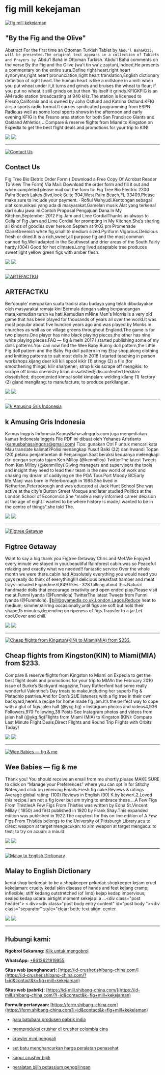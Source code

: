 # fig mill kekejaman

<a href="https://swt.shibang-china.com/?l=id&img&k=fig+mill+kekejaman" target="_blank">![fig mill kekejaman](http://static.shibang-china.com/all-800x300/1475.jpg)</a>

## &quot;By the Fig and the Olive&quot;
Abstract For the first time an Ottoman Turkish Tablet by `Abdu'l Bah&#225; will be presented.The original text appears in a collection of Tablets and Prayers by `Abdu'l Bah&#225; in Ottoman Turkish.`Abdu'l Bah&#225; comments on the verse By the Fig and the Olive (wa't tin wa'z zaytun),indeed,He presents a commentary on the entire sura.Define right heart.right heart synonyms,right heart pronunciation,right heart translation,English dictionary definition of right heart.The human heart is like a millstone in a mill: when you put wheat under it,it turns and grinds and bruises the wheat to flour; if you put no wheat,it still grinds on,but then ‘tis itself it grinds.KFIGKFIG is an AM radio station broadcasting at 940 kHz.The station is licensed to Fresno,California and is owned by John Ostlund and Katrina Ostlund.KFIG airs a sports radio format.It carries syndicated programming from ESPN Radio,as well as some local sports shows in the afternoon and early evening.KFIG is the Fresno area station for both San Francisco Giants and Oakland Athletics …Compare &amp; reserve flights from Miami to Kingston on Expedia to get the best flight deals and promotions for your trip to KIN!


<a href="https://whatsapp.shibangsoft.com/WhatsApp.php" target="_blank" title="WhatsApp">![](http://static.shibang-china.com/icon/whatsapp.png)</a> <a href="https://swt.shibang-china.com/?l=id&icon&k=fig+mill+kekejaman" target="_blank">![](http://static.shibang-china.com/icon/chat-id.png)</a>

---

<a href="https://swt.shibang-china.com/?l=id&img&k=fig+mill+kekejaman" target="_blank">![Contact Us](http://static.shibang-china.com/all-800x300/1151.jpg)</a>

## Contact Us
Fig Tree Bio Eletric Order Form ( Download a Free Copy Of Acrobat Reader To View The Form) Via Mail: Download the order form and fill it out and when completed please mail out the form to: Fig Tree Bio Electric 2300 Palm Beach Lakes Blvd,look Suite 304,West Palm Beach,FL 33409.Please make sure to include your payment.&nbsp;&#0183;&#32;Rofiul Wahyudi.Kentongan sebagai alat komunikasi yang ada di masyarakat.Gamelan musik Alat yang terkenal dari suku jawa ini.Contoh Proposal Pengajuan Dana.In My Kitchen,September 2012 Fig Jam and Lime CordialThanks as always to Celia of Fig Jam and Lime Cordial for prompting In My Kitchen.She’s sharing all kinds of goodies over here.on Septem at 9:02 pm Promenade ClaireGreenish white fig,small to medium sized.Pyriform.Vigorous.Delicious fresh or dried.It is a rich,sweet,all purpose fig and the most common canned fig.Well adapted in the Southwest and drier areas of the South.Fairly hardy.(004) Good for hot climates.Long lived adaptable tree produces sweet light yellow green figs with amber flesh.


<a href="https://whatsapp.shibangsoft.com/WhatsApp.php" target="_blank" title="WhatsApp">![](http://static.shibang-china.com/icon/whatsapp.png)</a> <a href="https://swt.shibang-china.com/?l=id&icon&k=fig+mill+kekejaman" target="_blank">![](http://static.shibang-china.com/icon/chat-id.png)</a>

---

<a href="https://swt.shibang-china.com/?l=id&img&k=fig+mill+kekejaman" target="_blank">![ARTEFACTKU](http://static.shibang-china.com/all-800x300/910.jpg)</a>

## ARTEFACTKU
Ber’couple’ merupakan suatu tradisi atau budaya yang telah dibudayakan oleh masyarakat remaja kini.Bermula dengan saling berpandangan mata,kemudian turun ke hati.Kemudian mNine Men's Morris is a very old game that has been played for thousands of years all over the world.It was most popular about five hundred years ago and was played by Monks in churches as well as on village greens throughout England.The game is for two players.One player has nine black playing pieces,the other has nine white playing pieces.FAQ — fig &amp; meIn 2017 I started publishing some of my dolls patterns.You can now find the Wee Baby Bunny doll pattern,the Little Fig doll pattern and the Baby Fig doll pattern in my Etsy shop,along clothing and knitting patterns to suit most dolls.In 2018 I started teaching in person workshops.kijang deer kili kili spool kikir (1) stingy (2) a file (for smoothening things) kilir sharpener; strop kikis scrape off mengikis: to scrape off kimia chemistry kilan dissatisfied; discontented terkilan: dissatisfied; discontented kimpal solid kimpalan: welding kilang (1) factory (2) gland mengilang: to manufacture; to produce perkilangan.


<a href="https://whatsapp.shibangsoft.com/WhatsApp.php" target="_blank" title="WhatsApp">![](http://static.shibang-china.com/icon/whatsapp.png)</a> <a href="https://swt.shibang-china.com/?l=id&icon&k=fig+mill+kekejaman" target="_blank">![](http://static.shibang-china.com/icon/chat-id.png)</a>

---

<a href="https://swt.shibang-china.com/?l=id&img&k=fig+mill+kekejaman" target="_blank">![k Amusing Gris Indonesia](http://static.shibang-china.com/all-800x300/208.jpg)</a>

## k Amusing Gris Indonesia
Kamus Inggris Indonesia.KamusBahasaInggris.com juga menyediakan kamus Indonesia Inggris File PDF ini dibuat oleh Yohanes Aristianto (kamusbahasainggris@gmail.com) Tips: gunakan Ctrl F untuk mencari kata Mau translate kalimat?Polisi menangkap Yusuf Balki (22) dan Irwandi Topan (20),pelaku penjambretan di Penjaringan.Saat beraksi keduanya melengkapi diri dengan senjata tajam.Ken Milloy (@kenmilloy) TwitterThe latest Tweets from Ken Milloy (@kenmilloy).Giving managers and supervisors the tools and insight they need to lead their team in the new world of work and chasing my dream of caddying on the PGA Tour.Port Moody BCEarly life.Manji was born in Peterborough in 1985.She lived in Netherton,Peterborough and was educated at Jack Hunt School She was active at the city's Burton Street Mosque and later studied Politics at the London School of Economics.She &quot;made a really informed career decision at the age of eight.I wanted to be where history is made,I wanted to be in the centre of things&quot;,she told The.


<a href="https://whatsapp.shibangsoft.com/WhatsApp.php" target="_blank" title="WhatsApp">![](http://static.shibang-china.com/icon/whatsapp.png)</a> <a href="https://swt.shibang-china.com/?l=id&icon&k=fig+mill+kekejaman" target="_blank">![](http://static.shibang-china.com/icon/chat-id.png)</a>

---

<a href="https://swt.shibang-china.com/?l=id&img&k=fig+mill+kekejaman" target="_blank">![Figtree Getaway](http://static.shibang-china.com/all-800x300/915.jpg)</a>

## Figtree Getaway
Want to say a big thank you Figtree Getaway Chris and Mel.We Enjoyed every minute we stayed in your.beautiful Rainforest cabin.was so Peaceful relaxing and exactly what we needed!! fantastic service Over the whole month we were there.cabin had Absolutely everything you would need you guys really do think of everything!!!! delicious breakfast hamper and meat trays included.Figandme.6,849 likes &#183; 328 talking about this.Natural handmade dolls that encourage creativity and open ended play.Please visit me at.Funmi Iyanda (@Funmilola) TwitterThe latest Tweets from Funmi Iyanda (@Funmilola). 📧bill@oyamedia.co.uk.London.Lagos.Reduce heat to medium; simmer,stirring occasionally,until figs are soft but hold their shape,15 minutes,depending on ripeness of figs.Transfer to a jar.Let cool.Cover and chill.


<a href="https://whatsapp.shibangsoft.com/WhatsApp.php" target="_blank" title="WhatsApp">![](http://static.shibang-china.com/icon/whatsapp.png)</a> <a href="https://swt.shibang-china.com/?l=id&icon&k=fig+mill+kekejaman" target="_blank">![](http://static.shibang-china.com/icon/chat-id.png)</a>

---

<a href="https://swt.shibang-china.com/?l=id&img&k=fig+mill+kekejaman" target="_blank">![Cheap flights from Kingston(KIN) to Miami(MIA) from $233.](http://static.shibang-china.com/all-800x300/1227.jpg)</a>

## Cheap flights from Kingston(KIN) to Miami(MIA) from $233.
Compare &amp; reserve flights from Kingston to Miami on Expedia to get the best flight deals and promotions for your trip to MIA!In the February 2010 issue of Burke’s Backyard magazine,Tracy Rutherford had some really wonderful Valentine’s Day treats to make,including her superb Fig &amp; Pistachio pastries.And for Don’s 2UE listeners with a fig tree in their own backyard,here’s a recipe for home made fig jam.It’s the perfect way to cope with a glut of figs.jalen hall (@ykg.fig) • Instagram photos and videos4,936 Followers,970 Following,38 Posts See Instagram photos and videos from jalen hall (@ykg.fig)Flights from Miami (MIA) to Kingston (KIN): Compare Last Minute Flight Deals,Direct Flights and Round Trip Flights with Orbitz Today!


<a href="https://whatsapp.shibangsoft.com/WhatsApp.php" target="_blank" title="WhatsApp">![](http://static.shibang-china.com/icon/whatsapp.png)</a> <a href="https://swt.shibang-china.com/?l=id&icon&k=fig+mill+kekejaman" target="_blank">![](http://static.shibang-china.com/icon/chat-id.png)</a>

---

<a href="https://swt.shibang-china.com/?l=id&img&k=fig+mill+kekejaman" target="_blank">![Wee Babies — fig &amp; me](http://static.shibang-china.com/all-800x300/1311.jpg)</a>

## Wee Babies — fig &amp; me
Thank you! You should receive an email from me shortly,please MAKE SURE to click on “Manage your Preferences” where you can opt in for Stitchy Notes,and click on receiving Emails.Fresh fig cake.Reviews &amp; ratings Average global rating: (100) Reviews in English (90) K.by kewert.2.Loved this recipe.I am not a fig lover but am trying to embrace these …A Few Figs From ThistlesA Few Figs From Thistles was written by Edna St.Vincent Millay ( 1950) and first published in 1920 by Frank Shay.This expanded edition was published in 1922.The copytext for this on line edition of A Few Figs From Thistles belongs to the University of Pittsburgh Library.acu to direct weapon at target mengacukan: to aim weapon at target mengacu: to test; to try on acuan: a mould


<a href="https://whatsapp.shibangsoft.com/WhatsApp.php" target="_blank" title="WhatsApp">![](http://static.shibang-china.com/icon/whatsapp.png)</a> <a href="https://swt.shibang-china.com/?l=id&icon&k=fig+mill+kekejaman" target="_blank">![](http://static.shibang-china.com/icon/chat-id.png)</a>

---

<a href="https://swt.shibang-china.com/?l=id&img&k=fig+mill+kekejaman" target="_blank">![Malay to English Dictionary](http://static.shibang-china.com/all-800x300/811.jpg)</a>

## Malay to English Dictionary
kedai shop berkedai: to be a shopkeeper pekedai: shopkeeper kejam cruel kekejaman: cruelty kedal skin disease of hands and feet kejang cramp; inflexible; stiff kedang outstretched (of limb) kejap kedap impervious; sealed kedap udara: airtight moment sekejap: a …&lt;div class=&quot;post header&quot;&gt; &lt; div&gt;&lt;div class=&quot;post body entry content&quot; id=&quot;post body &quot;&gt;&lt;div class=&quot;separator&quot; style=&quot;clear: both; text align: center.

<a href="https://whatsapp.shibangsoft.com/WhatsApp.php" target="_blank" title="WhatsApp">![](http://static.shibang-china.com/icon/whatsapp.png)</a> <a href="https://swt.shibang-china.com/?l=id&icon&k=fig+mill+kekejaman" target="_blank">![](http://static.shibang-china.com/icon/chat-id.png)</a>

---
## Hubungi kami:

**Ngobrol Sekarang:** [Klik untuk mengobrol](https://swt.shibang-china.com?l=id&contact&k=fig+mill+kekejaman)

**WhatsApp:**  [+8613621919955](https://whatsapp.shibangsoft.com/WhatsApp.php)

**Situs web (penghancur):** [https://id-crusher.shibang-china.com/](https://id-crusher.shibang-china.com/?l=id&contact&k=fig+mill+kekejaman)

**Situs web (pabrik):** [https://id-mill.shibang-china.com/](https://id-mill.shibang-china.com/?l=id&contact&k=fig+mill+kekejaman)

**Formulir pertanyaan:** [https://form.shibang-china.com](https://form.shibang-china.com?l=id&contact&k=fig+mill+kekejaman)

* [palu batubara produsen pabrik india](../41/palu%20batubara%20produsen%20pabrik%20india.md)

* [memproduksi crusher di crusher colombia cina](../50/memproduksi%20crusher%20di%20crusher%20colombia%20cina.md)

* [crawler mini penggali](../43/crawler%20mini%20penggali.md)

* [set batu menghancurkan harga peralatan penasehat](../42/set%20batu%20menghancurkan%20harga%20peralatan%20penasehat.md)

* [kapur crusher bijih](../50/kapur%20crusher%20bijih.md)

* [peralatan bijih potassium penggilingan](../44/peralatan%20bijih%20potassium%20penggilingan.md)